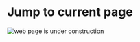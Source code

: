 # Jump to current page

![web page is under construction](https://docimages.blob.core.chinacloudapi.cn/images/commingsoon20210514.jpg)
